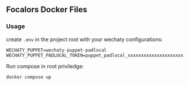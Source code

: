 ## Focalors Docker Files

### Usage
create `.env` in the project root with your wechaty configurations:
```
WECHATY_PUPPET=wechaty-puppet-padlocal
WECHATY_PUPPET_PADLOCAL_TOKEN=puppet_padlocal_xxxxxxxxxxxxxxxxxxxxx
```

Run compose in root priviledge:
```shell
docker compose up
```